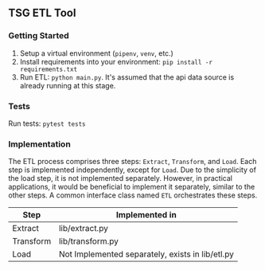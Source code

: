 ## TSG ETL Tool


### Getting Started
1. Setup a virtual environment (`pipenv`, `venv`, etc.)
2. Install requirements into your environment: `pip install -r requirements.txt`
3. Run ETL: `python main.py`. It's assumed that the api data source is already running at this stage.

### Tests
Run tests: `pytest tests`

### Implementation
The ETL process comprises three steps: `Extract`, `Transform`, and `Load`. 
Each step is implemented independently, except for `Load`. Due to the simplicity of the load step, 
it is not implemented separately. However, in practical applications, 
it would be beneficial to implement it separately, similar to the other steps. 
A common interface class named `ETL` orchestrates these steps.

| Step      | Implemented in                                   |
|-----------|--------------------------------------------------|
| Extract   | lib/extract.py                                   |
| Transform | lib/transform.py                                 |
| Load      | Not Implemented separately, exists in lib/etl.py |

